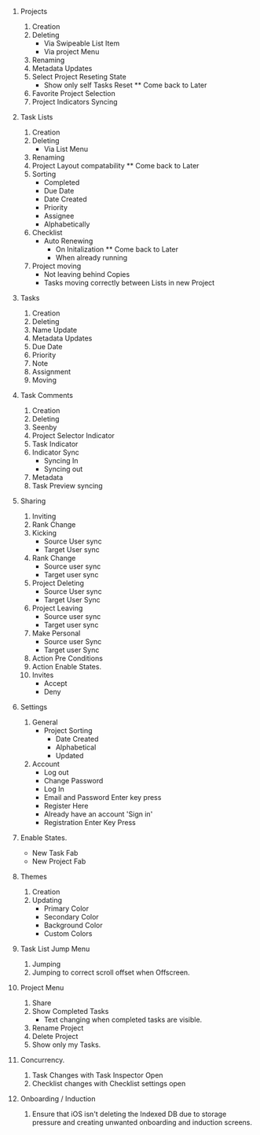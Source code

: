 1. Projects
    1. Creation
    2. Deleting
        - Via Swipeable List Item
        - Via project Menu
    3. Renaming
    4. Metadata Updates
    5. Select Project Reseting State
        - Show only self Tasks Reset                                ** Come back to Later
    6. Favorite Project Selection
    7. Project Indicators Syncing

2. Task Lists
    1. Creation
    2. Deleting
        - Via List Menu
    3. Renaming
    4. Project Layout compatability                                 ** Come back to Later
    5. Sorting
        - Completed
        - Due Date
        - Date Created
        - Priority
        - Assignee
        - Alphabetically
    6. Checklist
        - Auto Renewing
            - On Initalization                                      ** Come back to Later
            - When already running
    7. Project moving                                               
        - Not leaving behind Copies
        - Tasks moving correctly between Lists in new Project
    
3. Tasks
    1. Creation
    2. Deleting
    3. Name Update
    4. Metadata Updates
    5. Due Date
    6. Priority
    7. Note
    8. Assignment
    9. Moving

4. Task Comments
    1. Creation
    2. Deleting
    3. Seenby
    4. Project Selector Indicator
    5. Task Indicator
    6. Indicator Sync
        - Syncing In
        - Syncing out
    7. Metadata
    8. Task Preview syncing

5. Sharing
    1. Inviting
    2. Rank Change
    3. Kicking
        - Source User sync
        - Target User sync
    4. Rank Change
        - Source user sync
        - Target user sync
    5. Project Deleting
        - Source User sync
        - Target User Sync
    6. Project Leaving
        - Source user sync
        - Target user sync
    7. Make Personal
        - Source user Sync
        - Target user Sync
    8. Action Pre Conditions
    9. Action Enable States.
    10. Invites
        - Accept
        - Deny

6. Settings
    1. General
        - Project Sorting
            - Date Created
            - Alphabetical
            - Updated
    2. Account
        - Log out
        - Change Password
        - Log In
        - Email and Password Enter key press
        - Register Here
        - Already have an account 'Sign in'
        - Registration Enter Key Press

7. Enable States.
    - New Task Fab
    - New Project Fab

8. Themes
    1. Creation
    2. Updating
        - Primary Color
        - Secondary Color
        - Background Color
        - Custom Colors

9. Task List Jump Menu
    1. Jumping
    2. Jumping to correct scroll offset when Offscreen.

10. Project Menu
    1. Share
    2. Show Completed Tasks
        - Text changing when completed tasks are visible.
    3. Rename Project
    4. Delete Project
    5. Show only my Tasks.

11. Concurrency.
    1. Task Changes with Task Inspector Open
    2. Checklist changes with Checklist settings open

12. Onboarding / Induction
    1. Ensure that iOS isn't deleting the Indexed DB due to storage pressure and creating unwanted onboarding and induction
        screens.
        
